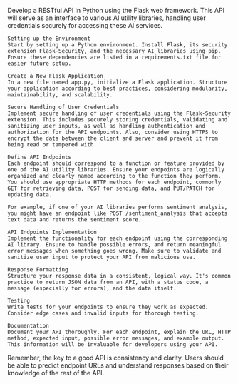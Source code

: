 Develop a RESTful API in Python using the Flask web framework. This API will serve as an interface to various AI utility libraries, handling user credentials securely for accessing these AI services.

    Setting up the Environment
    Start by setting up a Python environment. Install Flask, its security extension Flask-Security, and the necessary AI libraries using pip. Ensure these dependencies are listed in a requirements.txt file for easier future setup.

    Create a New Flask Application
    In a new file named app.py, initialize a Flask application. Structure your application according to best practices, considering modularity, maintainability, and scalability.

    Secure Handling of User Credentials
    Implement secure handling of user credentials using the Flask-Security extension. This includes securely storing credentials, validating and sanitizing user inputs, as well as handling authentication and authorization for the API endpoints. Also, consider using HTTPS to encrypt the data between the client and server and prevent it from being read or tampered with.

    Define API Endpoints
    Each endpoint should correspond to a function or feature provided by one of the AI utility libraries. Ensure your endpoints are logically organized and clearly named according to the function they perform. You should use appropriate HTTP methods for each endpoint, commonly GET for retrieving data, POST for sending data, and PUT/PATCH for updating data.

    For example, if one of your AI libraries performs sentiment analysis, you might have an endpoint like POST /sentiment_analysis that accepts text data and returns the sentiment score.

    API Endpoints Implementation
    Implement the functionality for each endpoint using the corresponding AI library. Ensure to handle possible errors, and return meaningful error messages when something goes wrong. Make sure to validate and sanitize user input to protect your API from malicious use.

    Response Formatting
    Structure your response data in a consistent, logical way. It's common practice to return JSON data from an API, with a status code, a message (especially for errors), and the data itself.

    Testing
    Write tests for your endpoints to ensure they work as expected. Consider edge cases and invalid inputs for thorough testing.

    Documentation
    Document your API thoroughly. For each endpoint, explain the URL, HTTP method, expected input, possible error messages, and example output. This information will be invaluable for developers using your API.

Remember, the key to a good API is consistency and clarity. Users should be able to predict endpoint URLs and understand responses based on their knowledge of the rest of the API.